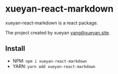 # xueyan-react-markdown

xueyan-react-markdown is a react package.

The project created by xueyan <yang@xueyan.site>.

## Install

- NPM: `npm i xueyan-react-markdown`  
- YARN: `yarn add xueyan-react-markdown`  
